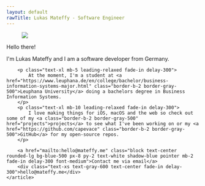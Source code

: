 ```yaml
---
layout: default
rawTitle: Lukas Mateffy - Software Engineer
---
```


<div class="container mx-auto my-6 mb-20 flex flex-wrap justify-around text-gray-800">
	<figure class="flex-initial flex-1 sm:mr-10 mb-5 sm:mb-0 flex justify-center items-center relative fade-in">
		<img class="rounded-full border-8 shadow-lg max-w-sm border-white " src="{{ '/public/images/profile.jpg' | absolute_url }}">
	</figure>
	<article class="flex-1 max-w-xl fade-in">
		<p class="text-3xl text-gray-900 font-semibold text fade-in" title="General Kenobi!">Hello there!</p>
		<p class="text-3xl mb-5 text-gray-600 font-medium fade-in delay-200">
			 I'm Lukas Mateffy and I am a software developer from Germany. 
		</p>

    	<p class="text-xl mb-5 leading-relaxed fade-in delay-300">
    		At the moment, I'm a student at <a href="https://www.leuphana.de/en/college/bachelor/business-information-systems-major.html" class="border-b-2 border-gray-500">Leuphana University</a> doing a bachelors degree in Business Information Systems.
    	</p>
    	<p class="text-xl mb-10 leading-relaxed fade-in delay-300">
    		I love making things for iOS, macOS and the web so check out some of my <a class="border-b-2 border-gray-500" href="projects">projects</a> to see what I've been working on or my <a href="https://github.com/capevace" class="border-b-2 border-gray-500">GitHub</a> for my open-source repos.
    	</p>

    	<a href="mailto:hello@mateffy.me" class="block text-center rounded-lg bg-blue-500 px-8 py-2 text-white shadow-blue pointer mb-2 fade-in delay-300 font-medium">Contact me via email</a>
    	<div class="text-xs text-gray-600 text-center fade-in delay-300">hello@mateffy.me</div>
    </article>
</div>
